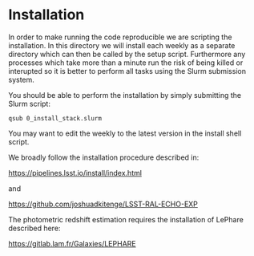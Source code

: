 # Installation

In order to make running the code reproducible we are scripting the installation. In this directory we will install each weekly as a separate directory which can then be called by the setup script.
Furthermore any processes which take more than a minute run the risk of being killed or interupted so it is better to perform all tasks using the Slurm submission system.

You should be able to perform the installation by simply submitting the Slurm script:

```Shell
qsub 0_install_stack.slurm
```

You may want to edit the weekly to the latest version in the install shell script.

We broadly follow the installation procedure described in:

https://pipelines.lsst.io/install/index.html

and

https://github.com/joshuadkitenge/LSST-RAL-ECHO-EXP

The photometric redshift estimation requires the installation of LePhare described here:

https://gitlab.lam.fr/Galaxies/LEPHARE






